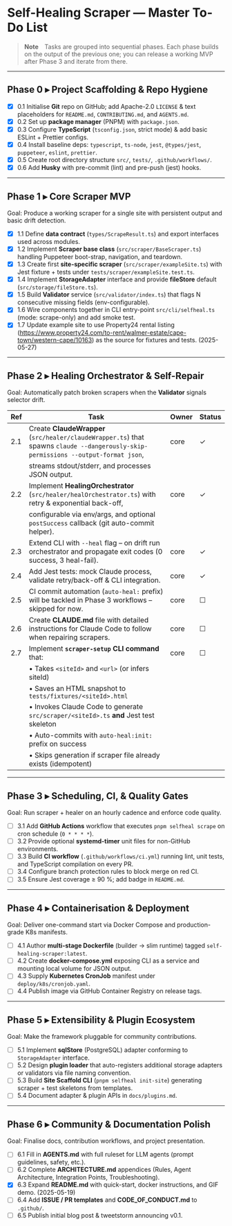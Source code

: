 # Self-Healing Scraper — Master To-Do List

> **Note** Tasks are grouped into sequential phases. Each phase builds on the output of the previous one; you can release a working MVP after Phase 3 and iterate from there.

---

## Phase 0 ▸ Project Scaffolding & Repo Hygiene

- [x] 0.1 Initialise **Git** repo on GitHub; add Apache-2.0 `LICENSE` & text placeholders for `README.md`, `CONTRIBUTING.md`, and `AGENTS.md`.
- [x] 0.2 Set up **package manager** (PNPM) with `package.json`.
- [x] 0.3 Configure **TypeScript** (`tsconfig.json`, strict mode) & add basic ESLint + Prettier configs.
- [x] 0.4 Install baseline deps: `typescript`, `ts-node`, `jest`, `@types/jest`, `puppeteer`, `eslint`, `prettier`.
- [x] 0.5 Create root directory structure `src/`, `tests/`, `.github/workflows/`.
- [x] 0.6 Add **Husky** with pre-commit (lint) and pre-push (jest) hooks.

---

## Phase 1 ▸ Core Scraper MVP

Goal: Produce a working scraper for a single site with persistent output and basic drift detection.

- [x] 1.1 Define **data contract** (`types/ScrapeResult.ts`) and export interfaces used across modules.
- [x] 1.2 Implement **Scraper base class** (`src/scraper/BaseScraper.ts`) handling Puppeteer boot-strap, navigation, and teardown.
- [x] 1.3 Create first **site-specific scraper** (`src/scraper/exampleSite.ts`) with Jest fixture + tests under `tests/scraper/exampleSite.test.ts`.
- [x] 1.4 Implement **StorageAdapter** interface and provide **fileStore** default (`src/storage/fileStore.ts`).
- [x] 1.5 Build **Validator** service (`src/validator/index.ts`) that flags N consecutive missing fields (env-configurable).
- [x] 1.6 Wire components together in CLI entry-point `src/cli/selfheal.ts` (mode: scrape-only) and add smoke test.
- [x] 1.7 Update example site to use Property24 rental listing (https://www.property24.com/to-rent/walmer-estate/cape-town/western-cape/10163) as the source for fixtures and tests. (2025-05-27)

---

## Phase 2 ▸ Healing Orchestrator & Self-Repair

Goal: Automatically patch broken scrapers when the **Validator** signals selector drift.

| Ref | Task                                                                                                         | Owner | Status |
|-----|--------------------------------------------------------------------------------------------------------------|-------|--------|
| 2.1 | Create **ClaudeWrapper** (`src/healer/claudeWrapper.ts`) that spawns `claude --dangerously-skip-permissions --output-format json`, | core  | ✓ |
|     | streams stdout/stderr, and processes JSON output.                                                          |       | |
| 2.2 | Implement **HealingOrchestrator** (`src/healer/healOrchestrator.ts`) with retry & exponential back-off,      | core  | ✓ |
|     | configurable via env/args, and optional `postSuccess` callback (git auto-commit helper).                      |       | |
| 2.3 | Extend CLI with `--heal` flag – on drift run orchestrator and propagate exit codes (0 success, 3 heal-fail). | core  | ✓ |
| 2.4 | Add Jest tests: mock Claude process, validate retry/back-off & CLI integration.                               | core  | ✓ |
| 2.5 | CI commit automation (`auto-heal:` prefix) will be tackled in Phase 3­ workflows – skipped for now.           | core  | ☐ |
| 2.6 | Create **CLAUDE.md** file with detailed instructions for Claude Code to follow when repairing scrapers.     | core  | ☐ |
| 2.7 | Implement **`scraper-setup` CLI command** that:                                                            | core  | ☐ |
|     | • Takes `<siteId>` and `<url>` (or infers siteId)                                                          |       | |
|     | • Saves an HTML snapshot to `tests/fixtures/<siteId>.html`                                                 |       | |
|     | • Invokes Claude Code to generate `src/scraper/<siteId>.ts` **and** Jest test skeleton                     |       | |
|     | • Auto-commits with `auto-heal:init:` prefix on success                                                    |       | |
|     | • Skips generation if scraper file already exists (idempotent)                                            |       | |

---

## Phase 3 ▸ Scheduling, CI, & Quality Gates

Goal: Run scraper + healer on an hourly cadence and enforce code quality.

- [ ] 3.1 Add **GitHub Actions** workflow that executes `pnpm selfheal scrape` on cron schedule (`0 * * * *`).
- [ ] 3.2 Provide optional **systemd-timer** unit files for non-GitHub environments.
- [ ] 3.3 Build **CI workflow** (`.github/workflows/ci.yml`) running lint, unit tests, and TypeScript compilation on every PR.
- [ ] 3.4 Configure branch protection rules to block merge on red CI.
- [ ] 3.5 Ensure Jest coverage ≥ 90 %; add badge in `README.md`.

---

## Phase 4 ▸ Containerisation & Deployment

Goal: Deliver one-command start via Docker Compose and production-grade K8s manifests.

- [ ] 4.1 Author **multi-stage Dockerfile** (builder → slim runtime) tagged `self-healing-scraper:latest`.
- [ ] 4.2 Create **docker-compose.yml** exposing CLI as a service and mounting local volume for JSON output.
- [ ] 4.3 Supply **Kubernetes CronJob** manifest under `deploy/k8s/cronjob.yaml`.
- [ ] 4.4 Publish image via GitHub Container Registry on release tags.

---

## Phase 5 ▸ Extensibility & Plugin Ecosystem

Goal: Make the framework pluggable for community contributions.

- [ ] 5.1 Implement **sqlStore** (PostgreSQL) adapter conforming to `StorageAdapter` interface.
- [ ] 5.2 Design **plugin loader** that auto-registers additional storage adapters or validators via file naming convention.
- [ ] 5.3 Build **Site Scaffold CLI** (`pnpm selfheal init-site`) generating scraper + test skeletons from templates.
- [ ] 5.4 Document adapter & plugin APIs in `docs/plugins.md`.

---

## Phase 6 ▸ Community & Documentation Polish

Goal: Finalise docs, contribution workflows, and project presentation.

- [ ] 6.1 Fill in **AGENTS.md** with full ruleset for LLM agents (prompt guidelines, safety, etc.).
- [ ] 6.2 Complete **ARCHITECTURE.md** appendices (Rules, Agent Architecture, Integration Points, Troubleshooting).
- [x] 6.3 Expand **README.md** with quick-start, docker instructions, and GIF demo. (2025-05-19)
- [ ] 6.4 Add **ISSUE / PR templates** and **CODE_OF_CONDUCT.md** to `.github/`.
- [ ] 6.5 Publish initial blog post & tweetstorm announcing v0.1.
